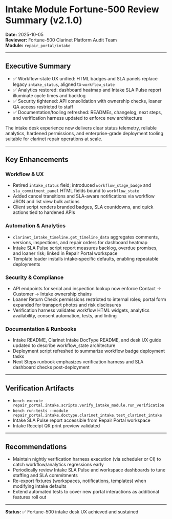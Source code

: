 # Intake Module Fortune-500 Review Summary (v2.1.0)

**Date:** 2025-10-05  
**Reviewer:** Fortune-500 Clarinet Platform Audit Team  
**Module:** `repair_portal/intake`

---

## Executive Summary
- ✅ Workflow-state UX unified: HTML badges and SLA panels replace legacy `intake_status`, aligned to `workflow_state`
- ✅ Analytics restored: dashboard heatmap and Intake SLA Pulse report illuminate cycle times and backlog
- ✅ Security tightened: API consolidation with ownership checks, loaner QA access restricted to staff
- ✅ Documentation/tooling refreshed: READMEs, changelog, next steps, and verification harness updated to enforce new architecture

The intake desk experience now delivers clear status telemetry, reliable analytics, hardened permissions, and enterprise-grade deployment tooling suitable for clarinet repair operations at scale.

---

## Key Enhancements

### Workflow & UX
- Retired `intake_status` field; introduced `workflow_stage_badge` and `sla_commitment_panel` HTML fields bound to `workflow_state`
- Added cancel transitions and SLA-aware notifications via workflow JSON and list view bulk actions
- Client script renders branded badges, SLA countdowns, and quick actions tied to hardened APIs

### Automation & Analytics
- `clarinet_intake_timeline.get_timeline_data` aggregates comments, versions, inspections, and repair orders for dashboard heatmap
- Intake SLA Pulse script report measures backlog, overdue promises, and loaner risk; linked in Repair Portal workspace
- Template loader installs intake-specific defaults, enabling repeatable deployments

### Security & Compliance
- API endpoints for serial and inspection lookup now enforce Contact → Customer → Intake ownership chains
- Loaner Return Check permissions restricted to internal roles; portal form expanded for transport photos and risk disclosures
- Verification harness validates workflow HTML widgets, analytics availability, consent automation, tests, and linting

### Documentation & Runbooks
- Intake README, Clarinet Intake DocType README, and desk UX guide updated to describe workflow_state architecture
- Deployment script refreshed to summarize workflow badge deployment tasks
- Next Steps runbook emphasizes verification harness and SLA dashboard checks post-deployment

---

## Verification Artifacts
- `bench execute repair_portal.intake.scripts.verify_intake_module.run_verification`
- `bench run-tests --module repair_portal.intake.doctype.clarinet_intake.test_clarinet_intake`
- Intake SLA Pulse report accessible from Repair Portal workspace
- Intake Receipt QR print preview validated

---

## Recommendations
- Maintain nightly verification harness execution (via scheduler or CI) to catch workflow/analytics regressions early
- Periodically review Intake SLA Pulse and workspace dashboards to tune staffing and SLA commitments
- Re-export fixtures (workspaces, notifications, templates) when modifying intake defaults
- Extend automated tests to cover new portal interactions as additional features roll out

---

**Status:** ✅ Fortune-500 intake desk UX achieved and sustained
